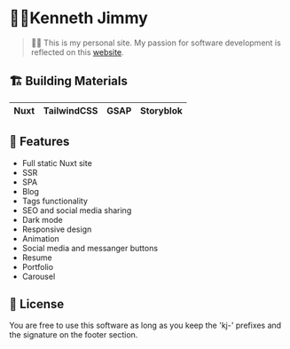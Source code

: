 # 👨‍💻Kenneth Jimmy

> 👨‍💻 This is my personal site. My passion for software development is reflected on this [website](https://www.kenjimmy.me).

## 🏗 Building Materials

| Nuxt | TailwindCSS | GSAP | Storyblok |
| :--: | :---------: | :--: | :-------: |


## 🎨 Features

- Full static Nuxt site
- SSR
- SPA
- Blog
- Tags functionality
- SEO and social media sharing
- Dark mode
- Responsive design
- Animation
- Social media and messanger buttons
- Resume
- Portfolio
- Carousel

## 🔖 License

You are free to use this software as long as you keep the 'kj-' prefixes and the signature on the footer section.
